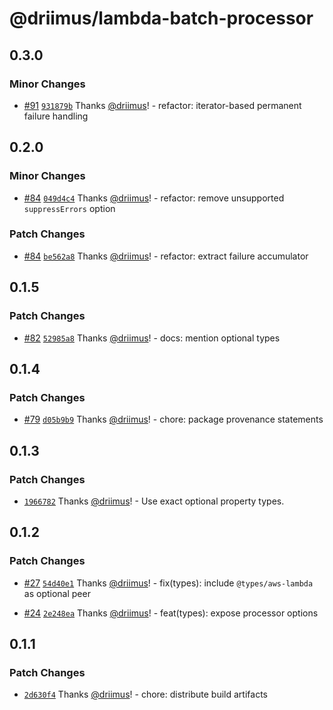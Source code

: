 # @driimus/lambda-batch-processor

## 0.3.0

### Minor Changes

- [#91](https://github.com/driimus/lambda-batch-processor/pull/91) [`931879b`](https://github.com/driimus/lambda-batch-processor/commit/931879b6b5b681a026b620c8b8e8cd7600dc228a) Thanks [@driimus](https://github.com/driimus)! - refactor: iterator-based permanent failure handling

## 0.2.0

### Minor Changes

- [#84](https://github.com/driimus/lambda-batch-processor/pull/84) [`049d4c4`](https://github.com/driimus/lambda-batch-processor/commit/049d4c4ed1bd31c6ac50857ff6af56b764d3806b) Thanks [@driimus](https://github.com/driimus)! - refactor: remove unsupported `suppressErrors` option

### Patch Changes

- [#84](https://github.com/driimus/lambda-batch-processor/pull/84) [`be562a8`](https://github.com/driimus/lambda-batch-processor/commit/be562a8fce5a37d8e6f9acb466fb93a510c503e3) Thanks [@driimus](https://github.com/driimus)! - refactor: extract failure accumulator

## 0.1.5

### Patch Changes

- [#82](https://github.com/driimus/lambda-batch-processor/pull/82) [`52985a8`](https://github.com/driimus/lambda-batch-processor/commit/52985a8c66643df821c5c3cdaf358ee24049f404) Thanks [@driimus](https://github.com/driimus)! - docs: mention optional types

## 0.1.4

### Patch Changes

- [#79](https://github.com/driimus/lambda-batch-processor/pull/79) [`d05b9b9`](https://github.com/driimus/lambda-batch-processor/commit/d05b9b9caf82c01fa80f530a6ce47accf1c7ef78) Thanks [@driimus](https://github.com/driimus)! - chore: package provenance statements

## 0.1.3

### Patch Changes

- [`1966782`](https://github.com/driimus/lambda-batch-processor/commit/1966782952d93ee1bde6022734b4427053773937) Thanks [@driimus](https://github.com/driimus)! - Use exact optional property types.

## 0.1.2

### Patch Changes

- [#27](https://github.com/driimus/lambda-batch-processor/pull/27) [`54d40e1`](https://github.com/driimus/lambda-batch-processor/commit/54d40e11d022971059914a7a3dd92333c9947b94) Thanks [@driimus](https://github.com/driimus)! - fix(types): include `@types/aws-lambda` as optional peer

- [#24](https://github.com/driimus/lambda-batch-processor/pull/24) [`2e248ea`](https://github.com/driimus/lambda-batch-processor/commit/2e248eaacd786af3f6829f36d9ac6073de5f9ced) Thanks [@driimus](https://github.com/driimus)! - feat(types): expose processor options

## 0.1.1

### Patch Changes

- [`2d630f4`](https://github.com/driimus/lambda-batch-processor/commit/2d630f490fbc2aa608528cb9f61e6c9c00ac546a) Thanks [@driimus](https://github.com/driimus)! - chore: distribute build artifacts
